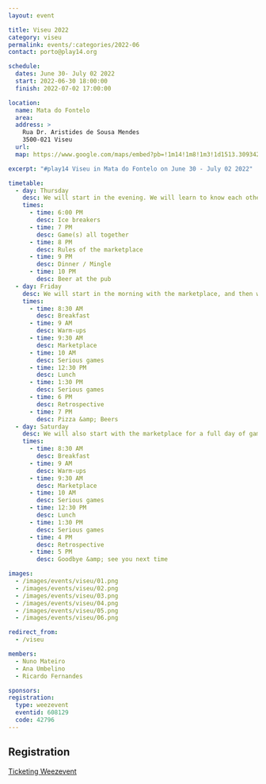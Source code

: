 ```yaml
---
layout: event

title: Viseu 2022
category: viseu
permalink: events/:categories/2022-06
contact: porto@play14.org

schedule:
  dates: June 30- July 02 2022
  start: 2022-06-30 18:00:00
  finish: 2022-07-02 17:00:00

location:
  name: Mata do Fontelo
  area:
  address: >
    Rua Dr. Aristides de Sousa Mendes
    3500-021 Viseu
  url: 
  map: https://www.google.com/maps/embed?pb=!1m14!1m8!1m3!1d1513.3093423855273!2d-7.9018435!3d40.6603352!3m2!1i1024!2i768!4f13.1!3m3!1m2!1s0xd233644435baff1%3A0x2254607db29b1d0e!2sSolar%20Do%20Dao%20Wine!5e0!3m2!1sen!2slu!4v1650543896011!5m2!1sen!2slu

excerpt: "#play14 Viseu in Mata do Fontelo on June 30 - July 02 2022"

timetable:
  - day: Thursday
    desc: We will start in the evening. We will learn to know each other and share a nice dinner all together.
    times:
      - time: 6:00 PM
        desc: Ice breakers
      - time: 7 PM
        desc: Game(s) all together
      - time: 8 PM
        desc: Rules of the marketplace
      - time: 9 PM
        desc: Dinner / Mingle
      - time: 10 PM
        desc: Beer at the pub
  - day: Friday
    desc: We will start in the morning with the marketplace, and then we will play games all day long.
    times:
      - time: 8:30 AM
        desc: Breakfast
      - time: 9 AM
        desc: Warm-ups
      - time: 9:30 AM
        desc: Marketplace
      - time: 10 AM
        desc: Serious games
      - time: 12:30 PM
        desc: Lunch
      - time: 1:30 PM
        desc: Serious games
      - time: 6 PM
        desc: Retrospective
      - time: 7 PM
        desc: Pizza &amp; Beers
  - day: Saturday
    desc: We will also start with the marketplace for a full day of games. Whoever needs to catch a plane can leave earlier.
    times:
      - time: 8:30 AM
        desc: Breakfast
      - time: 9 AM
        desc: Warm-ups
      - time: 9:30 AM
        desc: Marketplace
      - time: 10 AM
        desc: Serious games
      - time: 12:30 PM
        desc: Lunch
      - time: 1:30 PM
        desc: Serious games
      - time: 4 PM
        desc: Retrospective
      - time: 5 PM
        desc: Goodbye &amp; see you next time

images:
  - /images/events/viseu/01.png
  - /images/events/viseu/02.png
  - /images/events/viseu/03.png
  - /images/events/viseu/04.png
  - /images/events/viseu/05.png
  - /images/events/viseu/06.png

redirect_from:
  - /viseu

members:
  - Nuno Mateiro
  - Ana Umbelino
  - Ricardo Fernandes

sponsors:
registration:
  type: weezevent
  eventid: 608129
  code: 42796
---
```


## Registration

<a id="register"></a>

<a title="Ticketing"
   href="https://weezevent.com/?c=sys_widget"
   class="weezevent-widget-integration"
   data-src="https://widget.weezevent.com/ticket/E608129/?code=42796&locale=en-GB&width_auto=1&color_primary=00AEEF"
   data-width="650"
   data-height="600"
   data-id="608129"
   data-resize="1"
   data-width_auto="1"
   data-noscroll="0"
   data-use-container="yes"
   data-type="neo"
   target="_blank">Ticketing Weezevent</a>

<script type="text/javascript" src="https://widget.weezevent.com/weez.js"></script>
